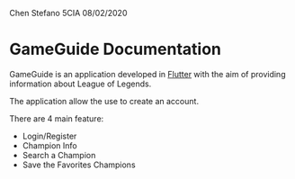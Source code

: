 Chen Stefano 5CIA 08/02/2020

# GameGuide Documentation

GameGuide is an application developed in [Flutter](https://flutter.dev/) with the aim of providing information about League of Legends.

The application allow the use to create an account.

There are 4 main feature:
 - Login/Register
 - Champion Info
 - Search a Champion
 - Save the Favorites Champions


